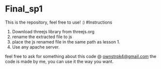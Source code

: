 # Final_sp1
This is the repository, feel free to use! :)
#Instructions
1. Download threejs library from threejs.org
2. rename the extracted file to js
3. place the js renamed file in the same path as lesson 1.
4. Use any apache server.


feel free to ask for something about this code @ ownstrpk4@gmail.com the code is made by me, you can use it the way you want.
